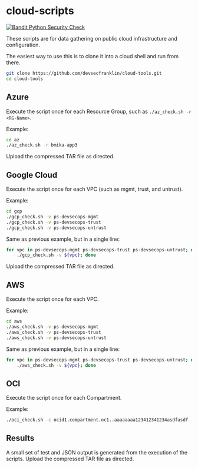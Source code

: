 # cloud-scripts

[![Bandit Python Security Check](https://github.com/devsecfranklin/cloud-tools/actions/workflows/bandit.yml/badge.svg)](https://github.com/devsecfranklin/cloud-tools/actions/workflows/bandit.yml)

These scripts are for data gathering on public cloud infrastructure and configuration.

The easiest way to use this is to clone it into a cloud shell and run from there.

```sh
git clone https://github.com/devsecfranklin/cloud-tools.git
cd cloud-tools
```

## Azure

Execute the script once for each Resource Group, such as `./az_check.sh -r <RG-Name>`.

Example:

```sh
cd az
./az_check.sh -r bmika-app3
```

Upload the compressed TAR file as directed.

## Google Cloud

Execute the script once for each VPC (such as mgmt, trust, and untrust).

Example: 

```sh
cd gcp
./gcp_check.sh -v ps-devsecops-mgmt
./gcp_check.sh -v ps-devsecops-trust
./gcp_check.sh -v ps-devsecops-untrust
```

Same as previous example, but in a single line:

```sh
for vpc in ps-devsecops-mgmt ps-devsecops-trust ps-devsecops-untrust; do \
    ./gcp_check.sh -v ${vpc}; done
```

Upload the compressed TAR file as directed.

## AWS

Execute the script once for each VPC.

Example:

```sh
cd aws
./aws_check.sh -v ps-devsecops-mgmt
./aws_check.sh -v ps-devsecops-trust
./aws_check.sh -v ps-devsecops-untrust
```

Same as previous example, but in a single line:

```sh
for vpc in ps-devsecops-mgmt ps-devsecops-trust ps-devsecops-untrust; do \
    ./aws_check.sh -v ${vpc}; done
```

## OCI

Execute the script once for each Compartment.

Example:

```sh
./oci_check.sh -c ocid1.compartment.oc1..aaaaaaaa123412341234asdfasdf
```

## Results

A small set of test and JSON output is generated from the execution of the
scripts. Upload the compressed TAR file as directed.
